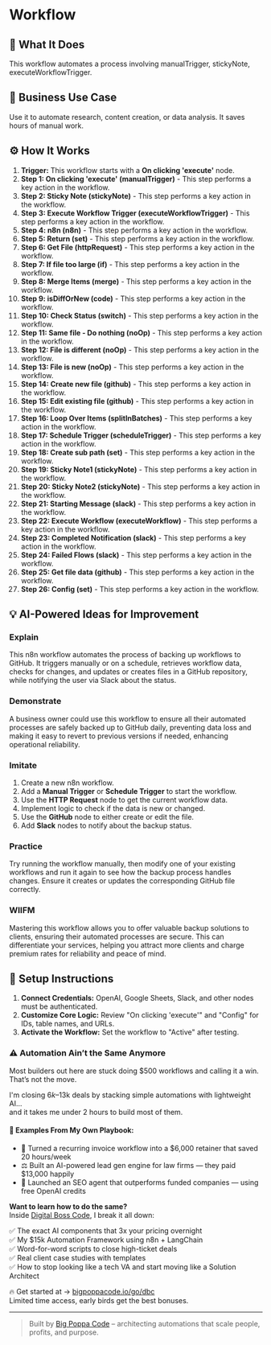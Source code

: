 # Workflow

## 🚀 What It Does
This workflow automates a process involving manualTrigger, stickyNote, executeWorkflowTrigger.

## 💼 Business Use Case
Use it to automate research, content creation, or data analysis. It saves hours of manual work.

## ⚙️ How It Works
1.  **Trigger:** This workflow starts with a **On clicking 'execute'** node.
2. **Step 1: On clicking 'execute' (manualTrigger)** - This step performs a key action in the workflow.
3. **Step 2: Sticky Note (stickyNote)** - This step performs a key action in the workflow.
4. **Step 3: Execute Workflow Trigger (executeWorkflowTrigger)** - This step performs a key action in the workflow.
5. **Step 4: n8n (n8n)** - This step performs a key action in the workflow.
6. **Step 5: Return (set)** - This step performs a key action in the workflow.
7. **Step 6: Get File (httpRequest)** - This step performs a key action in the workflow.
8. **Step 7: If file too large (if)** - This step performs a key action in the workflow.
9. **Step 8: Merge Items (merge)** - This step performs a key action in the workflow.
10. **Step 9: isDiffOrNew (code)** - This step performs a key action in the workflow.
11. **Step 10: Check Status (switch)** - This step performs a key action in the workflow.
12. **Step 11: Same file - Do nothing (noOp)** - This step performs a key action in the workflow.
13. **Step 12: File is different (noOp)** - This step performs a key action in the workflow.
14. **Step 13: File is new (noOp)** - This step performs a key action in the workflow.
15. **Step 14: Create new file (github)** - This step performs a key action in the workflow.
16. **Step 15: Edit existing file (github)** - This step performs a key action in the workflow.
17. **Step 16: Loop Over Items (splitInBatches)** - This step performs a key action in the workflow.
18. **Step 17: Schedule Trigger (scheduleTrigger)** - This step performs a key action in the workflow.
19. **Step 18: Create sub path (set)** - This step performs a key action in the workflow.
20. **Step 19: Sticky Note1 (stickyNote)** - This step performs a key action in the workflow.
21. **Step 20: Sticky Note2 (stickyNote)** - This step performs a key action in the workflow.
22. **Step 21: Starting Message (slack)** - This step performs a key action in the workflow.
23. **Step 22: Execute Workflow (executeWorkflow)** - This step performs a key action in the workflow.
24. **Step 23: Completed Notification (slack)** - This step performs a key action in the workflow.
25. **Step 24: Failed Flows (slack)** - This step performs a key action in the workflow.
26. **Step 25: Get file data (github)** - This step performs a key action in the workflow.
27. **Step 26: Config (set)** - This step performs a key action in the workflow.

## 💡 AI-Powered Ideas for Improvement
### Explain
This n8n workflow automates the process of backing up workflows to GitHub. It triggers manually or on a schedule, retrieves workflow data, checks for changes, and updates or creates files in a GitHub repository, while notifying the user via Slack about the status.

### Demonstrate
A business owner could use this workflow to ensure all their automated processes are safely backed up to GitHub daily, preventing data loss and making it easy to revert to previous versions if needed, enhancing operational reliability.

### Imitate
1. Create a new n8n workflow.
2. Add a **Manual Trigger** or **Schedule Trigger** to start the workflow.
3. Use the **HTTP Request** node to get the current workflow data.
4. Implement logic to check if the data is new or changed.
5. Use the **GitHub** node to either create or edit the file.
6. Add **Slack** nodes to notify about the backup status.

### Practice
Try running the workflow manually, then modify one of your existing workflows and run it again to see how the backup process handles changes. Ensure it creates or updates the corresponding GitHub file correctly.

### WIIFM
Mastering this workflow allows you to offer valuable backup solutions to clients, ensuring their automated processes are secure. This can differentiate your services, helping you attract more clients and charge premium rates for reliability and peace of mind.

## 🔧 Setup Instructions
1. **Connect Credentials:** OpenAI, Google Sheets, Slack, and other nodes must be authenticated.
2. **Customize Core Logic:** Review "On clicking 'execute'" and "Config" for IDs, table names, and URLs.
3. **Activate the Workflow:** Set the workflow to "Active" after testing.

### ⚠️ Automation Ain’t the Same Anymore

Most builders out here are stuck doing $500 workflows and calling it a win.  
That’s not the move.  

I'm closing $6k–$13k deals by stacking simple automations with lightweight AI...  
and it takes me under 2 hours to build most of them.

#### 🧠 Examples From My Own Playbook:
- 🔁 Turned a recurring invoice workflow into a $6,000 retainer that saved 20 hours/week  
- ⚖️ Built an AI-powered lead gen engine for law firms — they paid $13,000 happily  
- 🚀 Launched an SEO agent that outperforms funded companies — using free OpenAI credits  

**Want to learn how to do the same?**  
Inside [Digital Boss Code](https://bigpoppacode.io/go/dbc), I break it all down:

✅ The exact AI components that 3x your pricing overnight  
✅ My $15k Automation Framework using n8n + LangChain  
✅ Word-for-word scripts to close high-ticket deals  
✅ Real client case studies with templates  
✅ How to stop looking like a tech VA and start moving like a Solution Architect  

🔥 Get started at → [bigpoppacode.io/go/dbc](https://bigpoppacode.io/go/dbc)  
Limited time access, early birds get the best bonuses.

---
> Built by [Big Poppa Code](https://bigpoppacode.io) – architecting automations that scale people, profits, and purpose.
